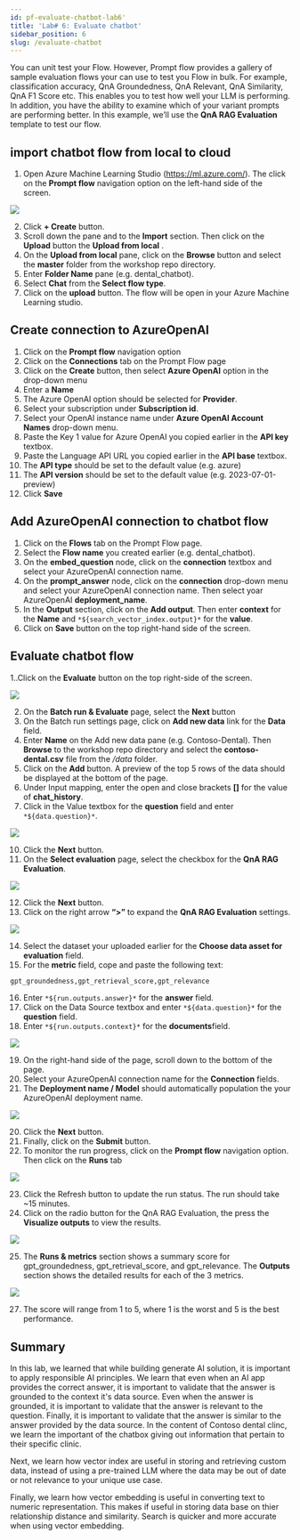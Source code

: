 ```yaml
---
id: pf-evaluate-chatbot-lab6'
title: 'Lab# 6: Evaluate chatbot'
sidebar_position: 6
slug: /evaluate-chatbot
---
```


You can unit test your Flow.  However, Prompt flow provides a gallery of sample evaluation flows your can use to test you Flow in bulk. For example, classification accuracy, QnA Groundedness, QnA Relevant, QnA Similarity, QnA F1 Score etc.  This enables you to test how well your LLM is performing.  In addition, you have the ability to examine which of your variant prompts are performing better.  In this example, we’ll use the **QnA RAG Evaluation** template to test our flow.

## import chatbot flow from local to cloud

1. Open Azure Machine Learning Studio (https://ml.azure.com/). The click on the **Prompt flow** navigation option on the left-hand side of the screen.  

![](/img/tutorial/pf-prompt-flow-menu.png)

2. Click **+ Create** button.
3. Scroll down the pane and to the **Import** section.  Then click on the **Upload** button the **Upload from local** .
4. On the **Upload from local** pane, click on the **Browse** button and select the **master** folder from the workshop repo directory.
5. Enter **Folder Name**  pane (e.g. dental_chatbot).
6. Select **Chat** from the **Select flow type**.
7. Click on the **upload** button. The flow will be open in your Azure Machine Learning studio.

## Create connection to AzureOpenAI
1.  Click on the **Prompt flow** navigation option
2.	Click on the **Connections** tab on the Prompt Flow page
3.	Click on the **Create** button, then select **Azure OpenAI** option in the drop-down menu
4.	Enter a **Name** 
5.	The Azure OpenAI option should be selected for **Provider**.
6.	Select your subscription under **Subscription id**.
7.	Select your OpenAI instance name under **Azure OpenAI Account Names** drop-down menu.
8.	Paste the Key 1 value for Azure OpenAI you copied earlier in the **API key** textbox.
9.	Paste the Language API URL you copied earlier in the **API base** textbox.
10.	The **API type** should be set to the default value (e.g. azure)
11.	The **API version** should be set to the default value (e.g. 2023-07-01-preview)
12.	 Click **Save**

## Add AzureOpenAI connection to chatbot flow

1. Click on the **Flows** tab on the Prompt Flow page.
2. Select the **Flow name** you created earlier (e.g. dental_chatbot).
3. On the **embed_question** node, click on the **connection** textbox and select your AzureOpenAI connection name.
4. On the **prompt_answer** node, click on the **connection** drop-down menu and select your AzureOpenAI connection name.  Then select yoar AzureOpenAI **deployment_name**.
5. In the **Output** section, click on the **Add output**. Then enter **context** for the **Name** and `*${search_vector_index.output}*` for the **value**.
6. Click on **Save** button on the top right-hand side of the screen.

## Evaluate chatbot flow

1..Click on the **Evaluate** button on the top right-side of the screen.

![](/img/tutorial/evaluate.png)
 
2.	On the **Batch run & Evaluate** page, select the **Next** button
3.	On the Batch run settings page, click on **Add new data** link for the **Data** field.  
4.	Enter **Name** on the Add new data pane (e.g. Contoso-Dental). Then **Browse** to the workshop repo directory and select the **contoso-dental.csv** file from the */data* folder.   
5.	Click on the **Add** button.   A preview of the top 5 rows of the data should be displayed at the bottom of the page.
8.	Under Input mapping, enter the open and close brackets **[]** for the value of **chat_history**.
9.	Click in the Value textbox for the **question** field and enter `*${data.question}*`.

![](/img/tutorial/evaluate-input-flow.png)
 
10.	Click the **Next** button.
11.	On the **Select evaluation** page, select the checkbox for the **QnA RAG Evaluation**.

![](/img/tutorial/evaluation-gallery.png)
 
12.	Click the **Next** button.
13.	Click on the right arrow **“>”** to expand the **QnA RAG Evaluation** settings.

![](/img/tutorial/evaluate-qna-fields.png)
 
14.	Select the dataset your uploaded earlier for the **Choose data asset for evaluation** field.
15.	For the **metric** field, cope and paste the following text:
```bash
gpt_groundedness,gpt_retrieval_score,gpt_relevance  
```
16. Enter `*${run.outputs.answer}*` for the **answer** field.
17. Click on the Data Source textbox and enter `*${data.question}*` for the **question** field. 
18.	Enter `*${run.outputs.context}*` for the **documents**field.

![](/img/tutorial/pf-rag-eval-input.png)

19.	On the right-hand side of the page, scroll down to the bottom of the page.
20.	Select your AzureOpenAI connection name for the **Connection** fields.
21.	The **Deployment name / Model** should automatically population the your AzureOpenAI deployment name.
 
 ![](/img/tutorial/evaluate-connection.png)

20.	Click the **Next** button. 
21.	Finally, click on the **Submit** button.
22.	To monitor the run progress, click on the **Prompt flow** navigation option.  Then click on the **Runs** tab


![](/img/tutorial/start-evaluate.png)
 
23.	Click the Refresh button to update the run status. The run should take ~15 minutes.
24.	Click on the radio button for the QnA RAG Evaluation, the press the **Visualize outputs** to view the results.

![](/img/tutorial/pf-visualize-output.png)

25.	The **Runs & metrics** section shows a summary score for gpt_groundedness, gpt_retrieval_score, and gpt_relevance.  The **Outputs** section shows the detailed results for each of the 3 metrics.

 ![](/img/tutorial/evaluate-results.png)

27.	The score will range from 1 to 5, where 1 is the worst and 5 is the best performance.

## Summary

In this lab, we learned that while building generate AI solution, it is important to apply responsible AI principles. We learn that even when an AI app provides the correct answer, it is important to validate that the answer is grounded to the context it's data source.  Even when the answer is grounded, it is important to validate that the answer is relevant to the question.  Finally, it is important to validate that the answer is similar to the answer provided by the data source.  In the content of Contoso dental clinc, we learn the important of the chatbox giving out information that pertain to their specific clinic.

Next, we learn how vector index are useful in storing and retrieving custom data, instead of using a pre-trained LLM where the data may be out of date or not relevance to your unique use case.  

Finally, we learn how vector embedding is useful in converting text to numeric representation. This makes if useful in storing data base on thier relationship distance and similarity.  Search is quicker and more accurate when using vector embedding.  








